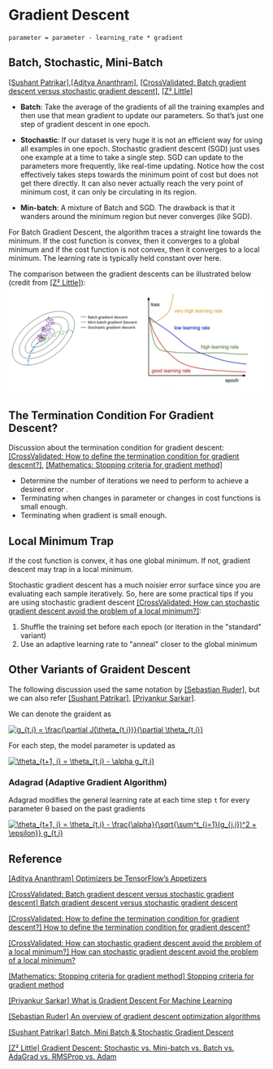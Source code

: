 
# Gradient Descent 

```
parameter = parameter - learning_rate * gradient
```

## Batch, Stochastic, Mini-Batch 

[[Sushant Patrikar]][Batch, Mini Batch & Stochastic Gradient Descent],[[Aditya Ananthram]][Optimizers be TensorFlow’s Appetizers], [[CrossValidated: Batch gradient descent versus stochastic gradient descent]][Batch gradient descent versus stochastic gradient descent], [[Z² Little]][Gradient Descent: Stochastic vs. Mini-batch vs. Batch vs. AdaGrad vs. RMSProp vs. Adam]

* **Batch**: Take the average of the gradients of all the training examples and then use that mean gradient to update our parameters. So that’s just one step of gradient descent in one epoch.

* **Stochastic**: If our dataset is very huge it is not an efficient way for using all examples in one epoch. Stochastic gradient descent (SGD) just uses one example at a time to take a single step. SGD can update to the parameters more frequently, like real-time updating. Notice how the cost effectively takes steps towards the minimum point of cost but does not get there directly. It can also never actually reach the very point of minimum cost, it can only be circulating in its region.

* **Min-batch**: A mixture of Batch and SGD. The drawback is that it wanders around the minimum region but never converges (like SGD).

For Batch Gradient Descent, the algorithm traces a straight line towards the minimum. If the cost function is convex, then it converges to a global minimum and if the cost function is not convex, then it converges to a local minimum. The learning rate is typically held constant over here.



The comparison between the gradient descents can be illustrated below (credit from [[Z² Little]][Gradient Descent: Stochastic vs. Mini-batch vs. Batch vs. AdaGrad vs. RMSProp vs. Adam]):
![comparison](images/gradient_comparison.png)



## The Termination Condition For Gradient Descent?


Discussion about the termination condition for gradient descent: [[CrossValidated: How to define the termination condition for gradient descent?]][How can stochastic gradient descent avoid the problem of a local minimum?], [[Mathematics: Stopping criteria for gradient method]][Stopping criteria for gradient method]

* Determine the number of iterations we need to perform to achieve a desired error .
* Terminating when changes in parameter or changes in cost functions is small enough. 
* Terminating when gradient is small enough.


## Local Minimum Trap

If the cost function is convex, it has one global minimum. If not, gradient descent may trap in a local minimum.

Stochastic gradient descent has a much noisier error surface since you are evaluating each sample iteratively. So, here are some practical tips if you are using stochastic gradient descent [[CrossValidated: How can stochastic gradient descent avoid the problem of a local minimum?]][How can stochastic gradient descent avoid the problem of a local minimum?]:

1. Shuffle the training set before each epoch (or iteration in the "standard" variant)
2. Use an adaptive learning rate to "anneal" closer to the global minimum


## Other Variants of Graident Descent

The following discussion used the same notation by [[Sebastian Ruder]][An overview of gradient descent optimization algorithms], but we can also refer [[Sushant Patrikar]][Batch, Mini Batch & Stochastic Gradient Descent], [[Priyankur Sarkar]][What is Gradient Descent For Machine Learning].

We can denote the graident as

<a href="https://www.codecogs.com/eqnedit.php?latex=g_{t,i}&space;=&space;\frac{\partial&space;J(\theta_{t,i})}{\partial&space;\theta_{t,i}}" target="_blank"><img src="https://latex.codecogs.com/gif.latex?g_{t,i}&space;=&space;\frac{\partial&space;J(\theta_{t,i})}{\partial&space;\theta_{t,i}}" title="g_{t,i} = \frac{\partial J(\theta_{t,i})}{\partial \theta_{t,i}}" /></a>

For each step, the model parameter is updated as

<a href="https://www.codecogs.com/eqnedit.php?latex=\theta_{t&plus;1,&space;i}&space;=&space;\theta_{t,i}&space;-&space;\alpha&space;g_{t,i}" target="_blank"><img src="https://latex.codecogs.com/gif.latex?\theta_{t&plus;1,&space;i}&space;=&space;\theta_{t,i}&space;-&space;\alpha&space;g_{t,i}" title="\theta_{t+1, i} = \theta_{t,i} - \alpha g_{t,i}" /></a>

### Adagrad (Adaptive Gradient Algorithm)

Adagrad modifies the general learning rate at each time step `t` for every parameter θ based on the past gradients

<a href="https://www.codecogs.com/eqnedit.php?latex=\theta_{t&plus;1,&space;i}&space;=&space;\theta_{t,i}&space;-&space;\frac{\alpha}{\sqrt{\sum^t_{j=1}(g_{j,i})^2&space;&plus;&space;\epsilon}}&space;g_{t,i}" target="_blank"><img src="https://latex.codecogs.com/gif.latex?\theta_{t&plus;1,&space;i}&space;=&space;\theta_{t,i}&space;-&space;\frac{\alpha}{\sqrt{\sum^t_{j=1}(g_{j,i})^2&space;&plus;&space;\epsilon}}&space;g_{t,i}" title="\theta_{t+1, i} = \theta_{t,i} - \frac{\alpha}{\sqrt{\sum^t_{j=1}(g_{j,i})^2 + \epsilon}} g_{t,i}" /></a>


## Reference



[Optimizers be TensorFlow’s Appetizers]: https://towardsdatascience.com/optimizers-be-deeps-appetizers-511f3706aa67
[[Aditya Ananthram] Optimizers be TensorFlow’s Appetizers](https://towardsdatascience.com/optimizers-be-deeps-appetizers-511f3706aa67)


[Batch gradient descent versus stochastic gradient descent]: https://stats.stackexchange.com/questions/49528/batch-gradient-descent-versus-stochastic-gradient-descent
[[CrossValidated: Batch gradient descent versus stochastic gradient descent] Batch gradient descent versus stochastic gradient descent](https://stats.stackexchange.com/questions/49528/batch-gradient-descent-versus-stochastic-gradient-descent)


[How to define the termination condition for gradient descent?]: https://stats.stackexchange.com/questions/33136/how-to-define-the-termination-condition-for-gradient-descent
[[CrossValidated: How to define the termination condition for gradient descent?] How to define the termination condition for gradient descent?](https://stats.stackexchange.com/questions/33136/how-to-define-the-termination-condition-for-gradient-descent)


[How can stochastic gradient descent avoid the problem of a local minimum?]: https://stats.stackexchange.com/questions/90874/how-can-stochastic-gradient-descent-avoid-the-problem-of-a-local-minimum
[[CrossValidated: How can stochastic gradient descent avoid the problem of a local minimum?] How can stochastic gradient descent avoid the problem of a local minimum?](https://stats.stackexchange.com/questions/90874/how-can-stochastic-gradient-descent-avoid-the-problem-of-a-local-minimum)


[Stopping criteria for gradient method]: https://math.stackexchange.com/questions/1618330/stopping-criteria-for-gradient-method
[[Mathematics: Stopping criteria for gradient method] Stopping criteria for gradient method](https://math.stackexchange.com/questions/1618330/stopping-criteria-for-gradient-method)


[What is Gradient Descent For Machine Learning]: https://www.knowledgehut.com/blog/data-science/gradient-descent-in-machine-learning
[[Priyankur Sarkar] What is Gradient Descent For Machine Learning](https://www.knowledgehut.com/blog/data-science/gradient-descent-in-machine-learning)


[An overview of gradient descent optimization algorithms]: https://ruder.io/optimizing-gradient-descent/index.html#adam
[[Sebastian Ruder] An overview of gradient descent optimization algorithms](https://ruder.io/optimizing-gradient-descent/index.html#adam)


[Batch, Mini Batch & Stochastic Gradient Descent]: https://towardsdatascience.com/batch-mini-batch-stochastic-gradient-descent-7a62ecba642a
[[Sushant Patrikar] Batch, Mini Batch & Stochastic Gradient Descent](https://towardsdatascience.com/batch-mini-batch-stochastic-gradient-descent-7a62ecba642a)


[Gradient Descent: Stochastic vs. Mini-batch vs. Batch vs. AdaGrad vs. RMSProp vs. Adam]: https://xzz201920.medium.com/gradient-descent-stochastic-vs-mini-batch-vs-batch-vs-adagrad-vs-rmsprop-vs-adam-3aa652318b0d
[[Z² Little] Gradient Descent: Stochastic vs. Mini-batch vs. Batch vs. AdaGrad vs. RMSProp vs. Adam](https://xzz201920.medium.com/gradient-descent-stochastic-vs-mini-batch-vs-batch-vs-adagrad-vs-rmsprop-vs-adam-3aa652318b0d)